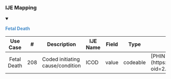 ### IJE Mapping

<style>
 .context-menu {cursor: context-menu; color: #438bca;}
 .context-menu:hover {opacity: 0.5;}
</style>
<details open>

<summary>

<strong class='context-menu'> Fetal Death </strong>

</summary>
<table class='grid'>
<thead>
  <tr>
    <th style='text-align: center'><strong>Use Case</strong></th>
    <th><strong>#</strong></th>
    <th><strong>Description</strong></th>
    <th><strong>IJE Name</strong></th>
    <th><strong>Field</strong></th>
    <th><strong>Type</strong></th>
    <th><strong>Value Set/Comments</strong></th>
  </tr>
</thead>
<tbody>
<tr>
  <td style='text-align: center'>Fetal Death</td>
  <td>208</td>
  <td>Coded initiating cause/condition</td>
  <td>ICOD</td>
  <td>value</td>
  <td>codeable</td>
  <td>[PHIN VADS - Cause of Fetal Death](https://phinvads.cdc.gov/vads/ViewValueSet.action?oid=2.16.840.1.114222.4.11.7933)</td>
</tr>

</tbody>
</table>

</details>
<p></p>

